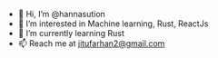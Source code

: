- 👋 Hi, I’m @hannasution
- 👀 I’m interested in Machine learning, Rust, ReactJs
- 🌱 I’m currently learning Rust
- 📫 Reach me at jitufarhan2@gmail.com
